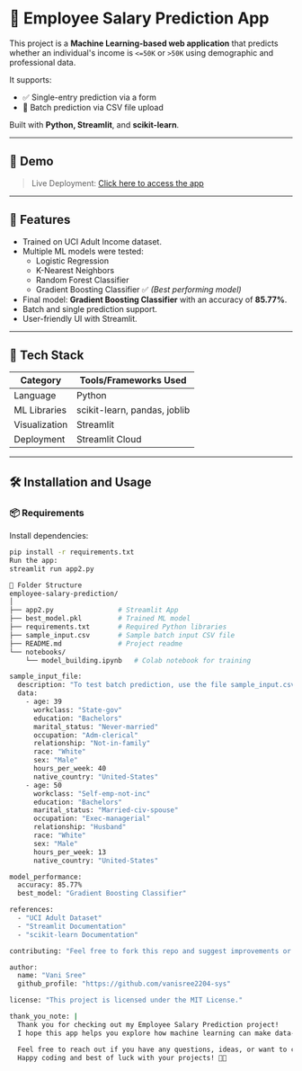 # 🧠 Employee Salary Prediction App

This project is a **Machine Learning-based web application** that predicts whether an individual's income is `<=50K` or `>50K` using demographic and professional data.

It supports:
- ✅ Single-entry prediction via a form
- 📂 Batch prediction via CSV file upload

Built with **Python, Streamlit**, and **scikit-learn**.

---

## 🚀 Demo  
> Live Deployment: [Click here to access the app](https://employee-salary-prediction-yagq4bbmmov5ut8w7egc56.streamlit.app/) 

---

## 📌 Features

- Trained on UCI Adult Income dataset.
- Multiple ML models were tested:
  - Logistic Regression
  - K-Nearest Neighbors
  - Random Forest Classifier
  - Gradient Boosting Classifier ✅ *(Best performing model)*
- Final model: **Gradient Boosting Classifier** with an accuracy of **85.77%**.
- Batch and single prediction support.
- User-friendly UI with Streamlit.

---

## 🧠 Tech Stack

| Category        | Tools/Frameworks Used               |
|----------------|--------------------------------------|
| Language        | Python                              |
| ML Libraries    | scikit-learn, pandas, joblib         |
| Visualization   | Streamlit                           |
| Deployment      | Streamlit Cloud                     |

---
## 🛠️ Installation and Usage

### 📦 Requirements

Install dependencies:

```bash
pip install -r requirements.txt
Run the app:
streamlit run app2.py

📂 Folder Structure
employee-salary-prediction/
│
├── app2.py                # Streamlit App
├── best_model.pkl         # Trained ML model
├── requirements.txt       # Required Python libraries
├── sample_input.csv       # Sample batch input CSV file
├── README.md              # Project readme
└── notebooks/
    └── model_building.ipynb   # Colab notebook for training

sample_input_file:
  description: "To test batch prediction, use the file sample_input.csv provided in the repo. It contains the correct structure and columns expected by the model."
  data:
    - age: 39
      workclass: "State-gov"
      education: "Bachelors"
      marital_status: "Never-married"
      occupation: "Adm-clerical"
      relationship: "Not-in-family"
      race: "White"
      sex: "Male"
      hours_per_week: 40
      native_country: "United-States"
    - age: 50
      workclass: "Self-emp-not-inc"
      education: "Bachelors"
      marital_status: "Married-civ-spouse"
      occupation: "Exec-managerial"
      relationship: "Husband"
      race: "White"
      sex: "Male"
      hours_per_week: 13
      native_country: "United-States"

model_performance:
  accuracy: 85.77%
  best_model: "Gradient Boosting Classifier"

references:
  - "UCI Adult Dataset"
  - "Streamlit Documentation"
  - "scikit-learn Documentation"

contributing: "Feel free to fork this repo and suggest improvements or open issues. PRs are welcome!"

author:
  name: "Vani Sree"
  github_profile: "https://github.com/vanisree2204-sys"

license: "This project is licensed under the MIT License."

thank_you_note: |
  Thank you for checking out my Employee Salary Prediction project!  
  I hope this app helps you explore how machine learning can make data-driven decisions easier and more accessible.

  Feel free to reach out if you have any questions, ideas, or want to collaborate.  
  Happy coding and best of luck with your projects! 🚀😊
